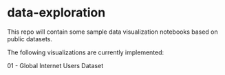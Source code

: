 # data-exploration
This repo will contain some sample data visualization notebooks based on public datasets. 

The following visualizations are currently implemented:

01 - Global Internet Users Dataset
